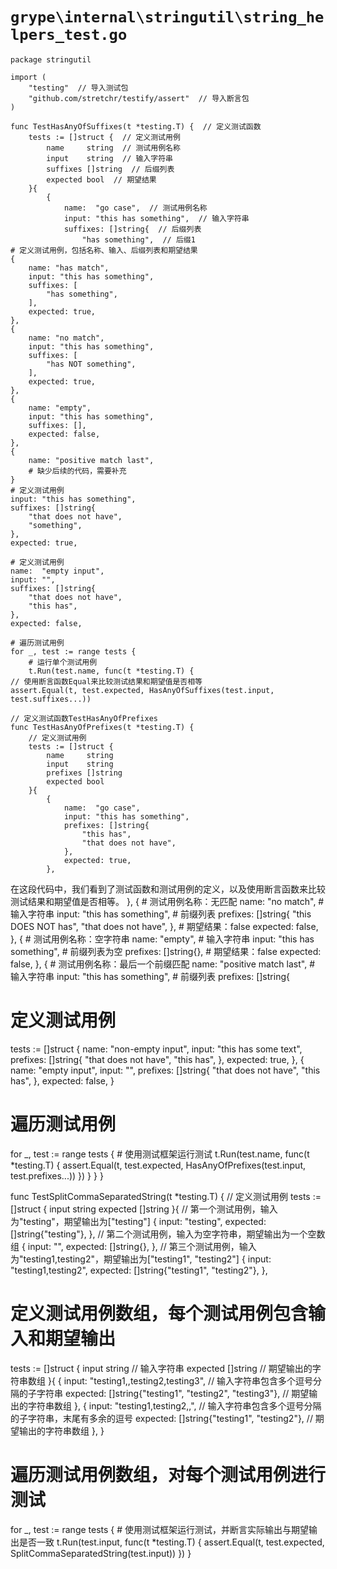 # `grype\internal\stringutil\string_helpers_test.go`

```
package stringutil

import (
	"testing"  // 导入测试包
	"github.com/stretchr/testify/assert"  // 导入断言包
)

func TestHasAnyOfSuffixes(t *testing.T) {  // 定义测试函数
	tests := []struct {  // 定义测试用例
		name     string  // 测试用例名称
		input    string  // 输入字符串
		suffixes []string  // 后缀列表
		expected bool  // 期望结果
	}{
		{
			name:  "go case",  // 测试用例名称
			input: "this has something",  // 输入字符串
			suffixes: []string{  // 后缀列表
				"has something",  // 后缀1
# 定义测试用例，包括名称、输入、后缀列表和期望结果
{
    name: "has match",
    input: "this has something",
    suffixes: [
        "has something",
    ],
    expected: true,
},
{
    name: "no match",
    input: "this has something",
    suffixes: [
        "has NOT something",
    ],
    expected: true,
},
{
    name: "empty",
    input: "this has something",
    suffixes: [],
    expected: false,
},
{
    name: "positive match last",
    # 缺少后续的代码，需要补充
}
# 定义测试用例
input: "this has something",
suffixes: []string{
    "that does not have",
    "something",
},
expected: true,

# 定义测试用例
name:  "empty input",
input: "",
suffixes: []string{
    "that does not have",
    "this has",
},
expected: false,

# 遍历测试用例
for _, test := range tests {
    # 运行单个测试用例
    t.Run(test.name, func(t *testing.T) {
// 使用断言函数Equal来比较测试结果和期望值是否相等
assert.Equal(t, test.expected, HasAnyOfSuffixes(test.input, test.suffixes...))

// 定义测试函数TestHasAnyOfPrefixes
func TestHasAnyOfPrefixes(t *testing.T) {
    // 定义测试用例
    tests := []struct {
        name     string
        input    string
        prefixes []string
        expected bool
    }{
        {
            name:  "go case",
            input: "this has something",
            prefixes: []string{
                "this has",
                "that does not have",
            },
            expected: true,
        },
```
在这段代码中，我们看到了测试函数和测试用例的定义，以及使用断言函数来比较测试结果和期望值是否相等。
		},
		{
			# 测试用例名称：无匹配
			name:  "no match",
			# 输入字符串
			input: "this has something",
			# 前缀列表
			prefixes: []string{
				"this DOES NOT has",
				"that does not have",
			},
			# 期望结果：false
			expected: false,
		},
		{
			# 测试用例名称：空字符串
			name:     "empty",
			# 输入字符串
			input:    "this has something",
			# 前缀列表为空
			prefixes: []string{},
			# 期望结果：false
			expected: false,
		},
		{
			# 测试用例名称：最后一个前缀匹配
			name:  "positive match last",
			# 输入字符串
			input: "this has something",
			# 前缀列表
			prefixes: []string{
# 定义测试用例
tests := []struct {
	name:      "non-empty input",
	input:     "this has some text",
	prefixes: []string{
		"that does not have",
		"this has",
	},
	expected: true,
},
{
	name:      "empty input",
	input:     "",
	prefixes: []string{
		"that does not have",
		"this has",
	},
	expected: false,
}

# 遍历测试用例
for _, test := range tests {
	# 使用测试框架运行测试
	t.Run(test.name, func(t *testing.T) {
		assert.Equal(t, test.expected, HasAnyOfPrefixes(test.input, test.prefixes...))
	})
}
	}
}

func TestSplitCommaSeparatedString(t *testing.T) {
	// 定义测试用例
	tests := []struct {
		input    string
		expected []string
	}{
		// 第一个测试用例，输入为"testing"，期望输出为["testing"]
		{
			input:    "testing",
			expected: []string{"testing"},
		},
		// 第二个测试用例，输入为空字符串，期望输出为一个空数组
		{
			input:    "",
			expected: []string{},
		},
		// 第三个测试用例，输入为"testing1,testing2"，期望输出为["testing1", "testing2"]
		{
			input:    "testing1,testing2",
			expected: []string{"testing1", "testing2"},
		},
# 定义测试用例数组，每个测试用例包含输入和期望输出
tests := []struct {
	input    string   // 输入字符串
	expected []string // 期望输出的字符串数组
}{
	{
		input:    "testing1,,testing2,testing3", // 输入字符串包含多个逗号分隔的子字符串
		expected: []string{"testing1", "testing2", "testing3"}, // 期望输出的字符串数组
	},
	{
		input:    "testing1,testing2,,", // 输入字符串包含多个逗号分隔的子字符串，末尾有多余的逗号
		expected: []string{"testing1", "testing2"}, // 期望输出的字符串数组
	},
}

# 遍历测试用例数组，对每个测试用例进行测试
for _, test := range tests {
	# 使用测试框架运行测试，并断言实际输出与期望输出是否一致
	t.Run(test.input, func(t *testing.T) {
		assert.Equal(t, test.expected, SplitCommaSeparatedString(test.input))
	})
}
```